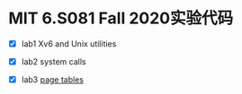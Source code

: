 # MIT 6.S081 Fall 2020实验代码

- [x] lab1 Xv6 and Unix utilities
- [x] lab2 system calls
- [x] lab3 [page tables](https://wmc1999.top/2021/02/22/6-s081-lab3-page-tables/)

